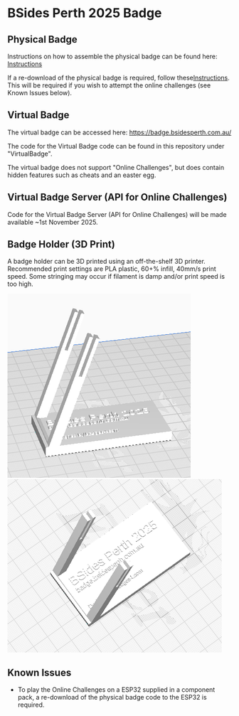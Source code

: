 # BSides Perth 2025 Badge

## Physical Badge

Instructions on how to assemble the physical badge can be found here: [Instructions](docs/AssemblyInstructions.md)

If a re-download of the physical badge is required, follow these[Instructions](docs/DownloadInstructions.md). This will be required if you wish to attempt the online challenges (see Known Issues below).

## Virtual Badge

The virtual badge can be accessed here: https://badge.bsidesperth.com.au/

The code for the Virtual Badge code can be found in this repository under "VirtualBadge".

The virtual badge does not support "Online Challenges", but does contain hidden features such as cheats and an easter egg.

## Virtual Badge Server (API for Online Challenges)

Code for the Virtual Badge Server (API for Online Challenges) will be made available ~1st November 2025.

## Badge Holder (3D Print)

A badge holder can be 3D printed using an off-the-shelf 3D printer. Recommended print settings are PLA plastic, 60+% infill, 40mm/s print speed. Some stringing may occur if filament is damp and/or print speed is too high.

![](/BadgeHolder_3DPrint/Screenshot1.png) ![](/BadgeHolder_3DPrint/Screenshot4.png)

## Known Issues

- To play the Online Challenges on a ESP32 supplied in a component pack, a re-download of the physical badge code to the ESP32 is required.